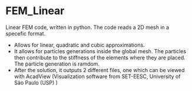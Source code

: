 # FEM_Linear
Linear FEM code, written in python. 
The code reads a 2D mesh in a specefic format.
 - Allows for linear, quadratic and cubic approximations.
 - It allows for particles generations inside the global mesh. The particles then contribute to the stiffness of the elements where they are placed. The particle generation is ramdom.
 - After the solution, it outputs 2 different files, one which can be viewed with AcadView (Visualization software from SET-EESC, University of São Paulo (USP) )
